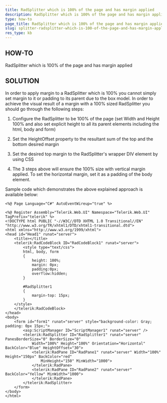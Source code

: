 ```yaml
---
title: RadSplitter which is 100% of the page and has margin applied
description: RadSplitter which is 100% of the page and has margin applied. Check it now!
type: how-to
page_title: RadSplitter which is 100% of the page and has margin applied
slug: splitter-radsplitter-which-is-100-of-the-page-and-has-margin-applied
res_type: kb
---
```


   
## HOW-TO

RadSplitter which is 100% of the page and has margin applied  
   
## SOLUTION

   
 In order to apply margin to a RadSplitter which is 100% you cannot simply set margin to it or padding to its parent due to the box model. In order to achieve the visual result of a margin with a 100% sized RadSplitter you should go through the following steps:  
   

1) Configure the RadSplitter to be 100% of the page (set Width and Height 100% and also set explicit height to all its parent elements including the html, body and form)  
   

2) Set the HeightOffset property to the resultant sum of the top and the bottom desired margin  
   

3) Set the desired top margin to the RadSplitter's wrapper DIV element by using CSS  
   

4) The 3 steps above will ensure the 100% size with vertical margin applied. To set the horizontal margin, set it as a padding of the body element.  
   

Sample code which demonstrates the above explained approach is available below:  
   
````ASPX
<%@ Page Language="C#" AutoEventWireup="true" %>
  
<%@ Register Assembly="Telerik.Web.UI" Namespace="Telerik.Web.UI" TagPrefix="telerik" %>
<!DOCTYPE html PUBLIC "-//W3C//DTD XHTML 1.0 Transitional//EN" "http://www.w3.org/TR/xhtml1/DTD/xhtml1-transitional.dtd">
<html xmlns="http://www.w3.org/1999/xhtml">
<head id="Head1" runat="server">
    <title></title>
    <telerik:RadCodeBlock ID="RadCodeBlock1" runat="server">
        <style type="text/css">
        html, body, form
        {
            height: 100%;
            margin: 0px;
            padding:0px;
            overflow:hidden;
        }
          
        #RadSplitter1
        {
            margin-top: 15px;
        }
    </style>
    </telerik:RadCodeBlock>
</head>
<body>
    <form id="form1" runat="server" style="background-color: Gray; padding: 0px 15px;">
        <asp:ScriptManager ID="ScriptManager1" runat="server" />
        <telerik:RadSplitter ID="RadSplitter1" runat="server" PanesBorderSize="0" BorderSize="0"
            Width="100%" Height="100%" Orientation="Horizontal" BackColor="Blue" HeightOffset="30">
            <telerik:RadPane ID="RadPane1" runat="server" Width="100%" Height="150px" BackColor="red"
                MinHeight="150" MinWidth="1000">
            </telerik:RadPane>
            <telerik:RadPane ID="RadPane2" runat="server" BackColor="Yellow" MinWidth="1000">
            </telerik:RadPane>
        </telerik:RadSplitter>
    </form>
</body>
</html>
````

   